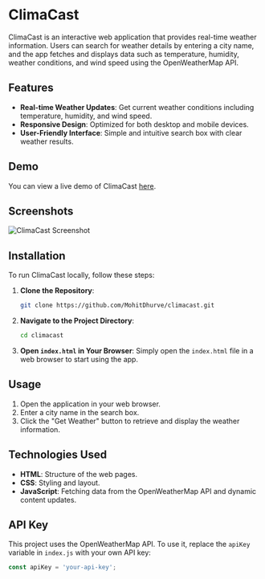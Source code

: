 # ClimaCast

ClimaCast is an interactive web application that provides real-time weather information. Users can search for weather details by entering a city name, and the app fetches and displays data such as temperature, humidity, weather conditions, and wind speed using the OpenWeatherMap API.

## Features

- **Real-time Weather Updates**: Get current weather conditions including temperature, humidity, and wind speed.
- **Responsive Design**: Optimized for both desktop and mobile devices.
- **User-Friendly Interface**: Simple and intuitive search box with clear weather results.

## Demo

You can view a live demo of ClimaCast [here](https://mohitdhurve.github.io/climacast/).

## Screenshots

![ClimaCast Screenshot]([https://drive.google.com/file/d/15doSXiNdLUF8OY7qkdteXnRhwMo9Ly7J/view?usp=drive_link])


## Installation

To run ClimaCast locally, follow these steps:

1. **Clone the Repository**:
    ```bash
    git clone https://github.com/MohitDhurve/climacast.git
    ```

2. **Navigate to the Project Directory**:
    ```bash
    cd climacast
    ```

3. **Open `index.html` in Your Browser**:
    Simply open the `index.html` file in a web browser to start using the app.

## Usage

1. Open the application in your web browser.
2. Enter a city name in the search box.
3. Click the "Get Weather" button to retrieve and display the weather information.

## Technologies Used

- **HTML**: Structure of the web pages.
- **CSS**: Styling and layout.
- **JavaScript**: Fetching data from the OpenWeatherMap API and dynamic content updates.

## API Key

This project uses the OpenWeatherMap API. To use it, replace the `apiKey` variable in `index.js` with your own API key:

```javascript
const apiKey = 'your-api-key';
